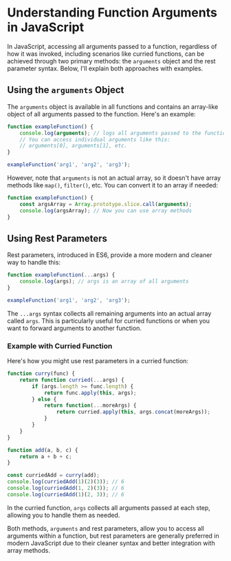 # Understanding Function Arguments in JavaScript

In JavaScript, accessing all arguments passed to a function, regardless of how it was invoked, including scenarios like curried functions, can be achieved through two primary methods: the `arguments` object and the rest parameter syntax. Below, I'll explain both approaches with examples.

## Using the `arguments` Object

The `arguments` object is available in all functions and contains an array-like object of all arguments passed to the function. Here's an example:

```javascript
function exampleFunction() {
    console.log(arguments); // logs all arguments passed to the function
    // You can access individual arguments like this:
    // arguments[0], arguments[1], etc.
}

exampleFunction('arg1', 'arg2', 'arg3');
```

However, note that `arguments` is not an actual array, so it doesn't have array methods like `map()`, `filter()`, etc. You can convert it to an array if needed:

```javascript
function exampleFunction() {
    const argsArray = Array.prototype.slice.call(arguments);
    console.log(argsArray); // Now you can use array methods
}
```

## Using Rest Parameters

Rest parameters, introduced in ES6, provide a more modern and cleaner way to handle this:

```javascript
function exampleFunction(...args) {
    console.log(args); // args is an array of all arguments
}

exampleFunction('arg1', 'arg2', 'arg3');
```

The `...args` syntax collects all remaining arguments into an actual array called `args`. This is particularly useful for curried functions or when you want to forward arguments to another function.

### Example with Curried Function

Here's how you might use rest parameters in a curried function:

```javascript
function curry(func) {
    return function curried(...args) {
        if (args.length >= func.length) {
            return func.apply(this, args);
        } else {
            return function(...moreArgs) {
                return curried.apply(this, args.concat(moreArgs));
            }
        }
    }
}

function add(a, b, c) {
    return a + b + c;
}

const curriedAdd = curry(add);
console.log(curriedAdd(1)(2)(3)); // 6
console.log(curriedAdd(1, 2)(3)); // 6
console.log(curriedAdd(1)(2, 3)); // 6
```

In the curried function, `args` collects all arguments passed at each step, allowing you to handle them as needed.

Both methods, `arguments` and rest parameters, allow you to access all arguments within a function, but rest parameters are generally preferred in modern JavaScript due to their cleaner syntax and better integration with array methods.

